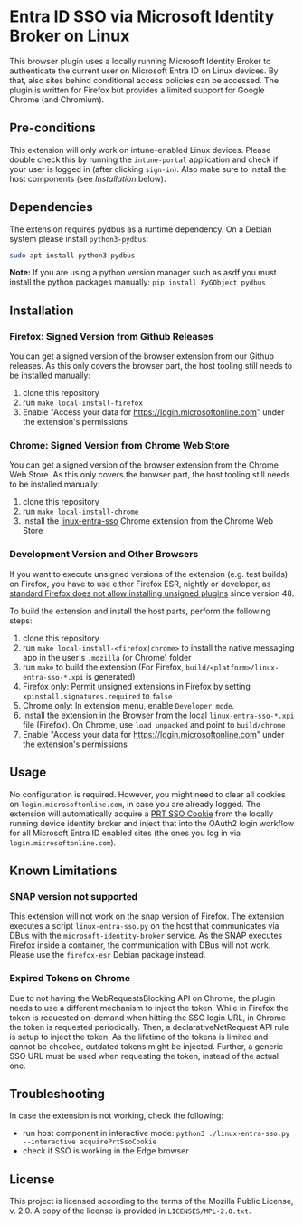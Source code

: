 <!--
SPDX-FileCopyrightText: Copyright 2024 Siemens AG
SPDX-License-Identifier: MPL-2.0
-->

# Entra ID SSO via Microsoft Identity Broker on Linux

This browser plugin uses a locally running Microsoft Identity Broker to authenticate the current user on Microsoft Entra ID on Linux devices.
By that, also sites behind conditional access policies can be accessed.
The plugin is written for Firefox but provides a limited support for Google Chrome (and Chromium).

## Pre-conditions

This extension will only work on intune-enabled Linux devices. Please double
check this by running the `intune-portal` application and check if your user
is logged in (after clicking `sign-in`).
Also make sure to install the host components (see *Installation* below).

## Dependencies

The extension requires pydbus as a runtime dependency. On a Debian system please install `python3-pydbus`:

```bash
sudo apt install python3-pydbus
```

**Note:** If you are using a python version manager such as asdf you must install the python packages manually: `pip install PyGObject pydbus`

## Installation

### Firefox: Signed Version from Github Releases

You can get a signed version of the browser extension from our Github releases.
As this only covers the browser part, the host tooling still needs to be installed manually:

1. clone this repository
2. run `make local-install-firefox`
3. Enable "Access your data for https://login.microsoftonline.com" under the extension's permissions

### Chrome: Signed Version from Chrome Web Store

You can get a signed version of the browser extension from the Chrome Web Store.
As this only covers the browser part, the host tooling still needs to be installed manually:

1. clone this repository
2. run `make local-install-chrome`
3. Install the [linux-entra-sso](https://chrome.google.com/webstore/detail/jlnfnnolkbjieggibinobhkjdfbpcohn) Chrome extension from the Chrome Web Store

### Development Version and Other Browsers

If you want to execute unsigned versions of the extension (e.g. test builds) on Firefox, you have to use either Firefox ESR,
nightly or developer, as [standard Firefox does not allow installing unsigned plugins](https://support.mozilla.org/en-US/kb/add-on-signing-in-firefox#w_what-are-my-options-if-i-want-to-use-an-unsigned-add-on-advanced-users)
since version 48.

To build the extension and install the host parts, perform the following steps:

1. clone this repository
2. run `make local-install-<firefox|chrome>` to install the native messaging app in the user's `.mozilla` (or Chrome) folder
3. run `make` to build the extension (For Firefox, `build/<platform>/linux-entra-sso-*.xpi` is generated)
4. Firefox only: Permit unsigned extensions in Firefox by setting `xpinstall.signatures.required` to `false`
4. Chrome only: In extension menu, enable `Developer mode`.
5. Install the extension in the Browser from the local `linux-entra-sso-*.xpi` file (Firefox). On Chrome, use `load unpacked` and point to `build/chrome`
6. Enable "Access your data for https://login.microsoftonline.com" under the extension's permissions

## Usage

No configuration is required. However, you might need to clear all cookies on
`login.microsoftonline.com`, in case you are already logged. The extension
will automatically acquire a [PRT SSO Cookie](https://learn.microsoft.com/en-us/openspecs/windows_protocols/ms-oapxbc/105e4d17-defd-4637-a520-173db2393a4b)
from the locally running device identity broker and inject that into the OAuth2 login workflow for all Microsoft Entra ID enabled sites
(the ones you log in via `login.microsoftonline.com`).

## Known Limitations

### SNAP version not supported

This extension will not work on the snap version of Firefox.
The extension executes a script `linux-entra-sso.py` on the host that communicates via DBus with the `microsoft-identity-broker` service.
As the SNAP executes Firefox inside a container, the communication with DBus will not work. Please use the `firefox-esr` Debian package instead.

### Expired Tokens on Chrome

Due to not having the WebRequestsBlocking API on Chrome, the plugin needs to use a different mechanism to inject the token.
While in Firefox the token is requested on-demand when hitting the SSO login URL, in Chrome the token is requested periodically.
Then, a declarativeNetRequest API rule is setup to inject the token. As the lifetime of the tokens is limited and cannot be checked,
outdated tokens might be injected. Further, a generic SSO URL must be used when requesting the token, instead of the actual one.

## Troubleshooting

In case the extension is not working, check the following:

- run host component in interactive mode: `python3 ./linux-entra-sso.py --interactive acquirePrtSsoCookie`
- check if SSO is working in the Edge browser

## License

This project is licensed according to the terms of the Mozilla Public
License, v. 2.0. A copy of the license is provided in `LICENSES/MPL-2.0.txt`.
